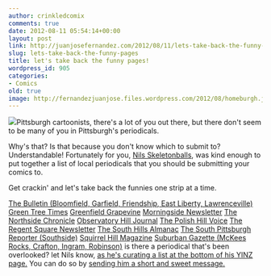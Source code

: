```yaml
---
author: crinkledcomix
comments: true
date: 2012-08-11 05:54:14+00:00
layout: post
link: http://juanjosefernandez.com/2012/08/11/lets-take-back-the-funny-pages/
slug: lets-take-back-the-funny-pages
title: let's take back the funny pages!
wordpress_id: 905
categories:
- Comics
old: true
image: http://fernandezjuanjose.files.wordpress.com/2012/08/homeburgh.jpg
---
```


[![](http://fernandezjuanjose.files.wordpress.com/2012/08/homeburgh.jpg)](http://www.skeletonballs.com/yinz/index.html)Pittsburgh cartoonists, there's a lot of you out there, but there don't seem to be many of you in Pittsburgh's periodicals.

Why's that? Is that because you don't know which to submit to? Understandable! Fortunately for you, [Nils Skeletonballs](http://www.skeletonballs.com/index.html), was kind enough to put together a list of local periodicals that you should be submitting your comics to.

Get crackin' and let's take back the funnies one strip at a time.

[The Bulletin (Bloomfield, Garfield, Friendship, East Liberty, Lawrenceville)](http://bgcbulletin.blogspot.com/)
[Green Tree Times](http://www.greentreetimesonline.com/)
[Greenfield Grapevine](http://www.greenfieldorg.com/projects/grapevine.html)
[Morningside Newsletter](http://morningside-pa.org/about-macc/newsletter)
[The Northside Chronicle](http://www.thenorthsidechronicle.com/)
[Observatory Hill Journal](http://www.observatoryhill.net/)
[The Polish Hill Voice](http://www.phcapgh.org/polish-hill-news.html)
[The Regent Square Newsletter](http://www.regentsquare-rsca.org/newsletter.htm)
[The South Hills Almanac](http://www.thealmanac.net/ALM/)
[The South Pittsburgh Reporter (Southside)](http://sopghreporter.com/)
[Squirrel Hill Magazine](http://www.squirrelhillmagazine.net/)
[Suburban Gazette (McKees Rocks, Crafton, Ingram, Robinson)](http://www.gazette1892.com/)
is there a periodical that's been overlooked? let Nils know, [as he's curating a list at the bottom of his YINZ page.](http://www.skeletonballs.com/yinz/index.html) You can do so by [sending him a short and sweet message.](http://www.skeletonballs.com/contact.html)
